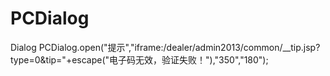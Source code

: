 # PCDialog
Dialog
PCDialog.open("提示","iframe:/dealer/admin2013/common/__tip.jsp?type=0&tip="+escape("电子码无效，验证失败！"),"350","180");
